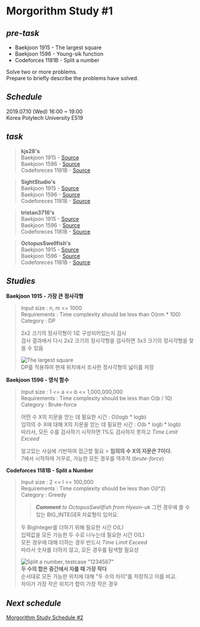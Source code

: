 <!-- Morgorithm Study #1 -->
# Morgorithm Study #1 
<!-- 주어진 과제 목록 -->
## *pre-task*  
  + Baekjoon 1915 - The largest square  
  + Baekjoon 1596 - Young-sik function  
  + Codeforces 1181B - Split a number  
  
Solve two or more problems.  
Prepare to briefly describe the problems have solved.  
  
## *Schedule*  
<!-- 실제 모임 시간과 모임이 이루어진 장소-->
2019.07.10 (Wed) 16:00 ~ 19:00  
Korea Polytech University E519  
  
## *task*  
<!-- 개인별 task 작성 가이드
 수정 후 기존 파일의 링크 유지(새로운 이름으로 업로드)
  >**Hong Gil-dong's**  
  >Baekjoon 1915 - [Source](https://github.com/Gildong/Morgorithm/blob/master/Week1/Baekjoon1596_gildong.cpp)  
  >[Site name] [Problem number] - [~~Source~~](https://github.com/Gildong/Morgorithm/blob/master/Week1/Baekjoon1915_gildong.cpp) - 
  [Edited](https://github.com/Gildong/Morgorithm/blob/master/Week1/Baekjoon1596_gildong_v2.cpp)  
  >Codeforeces 1181B - [Source](https://github.com/Gildong/Morgorithm/blob/master/Week1/Codeforces1181B_gildong.cpp)  
  -->

  >**kjs28's**  
  >Baekjoon 1915 - [Source]()  
  >Baekjoon 1596 - [Source]()  
  >Codeforeces 1181B - [Source]()  
  
  >**SightStudio's**  
  >Baekjoon 1915 - [Source]()  
  >Baekjoon 1596 - [Source]()  
  >Codeforeces 1181B - [Source]()  
  
  >**tristan3716's**  
  >Baekjoon 1915 - [Source](https://github.com/tristan3716/Morgorithm/blob/master/Week1/Baekjoon1596_Hyeon-uk.cpp)  
  >Baekjoon 1596 - [Source](https://github.com/tristan3716/Morgorithm/blob/master/Week1/Baekjoon1915_Hyeon-uk.cpp)  
  >Codeforeces 1181B - [Source](https://github.com/tristan3716/Morgorithm/blob/master/Week1/Codeforces1181B_Hyeon-uk.cpp)  
  
  >**OctopusSwellfish's**  
  >Baekjoon 1915 - [Source]()  
  >Baekjoon 1596 - [Source]()  
  >Codeforeces 1181B - [Source]()  
  
## *Studies*  
<!-- 스터디 진행간 토의한 내용, 피드백 결과 등을 기록 -->
<!-- Input Size, Complexity requirements, Algorithm Category, Descriptions -->
  **Baekjoon 1915 - 가장 큰 정사각형**  
  >Input size : n, m <= 1000  
  >Requirements : Time complexity should be less than O(nm * 100)  
  >Category : DP  
  >  
  >2x2 크기의 정사각형이 1로 구성되어있는지 검사  
  >검사 결과에서 다시 2x2 크기의 정사각형을 검사하면 3x3 크기의 정사각형을 찾을 수 있음  
  >  
  >![The largest square](https://github.com/tristan3716/Algorithm/blob/master/images/week1_BOJ_1915_the_largest_square.png)  
  >DP를 적용하여 현재 위치에서 조사한 정사각형의 넓이를 저장  
    
  **Baekjoon 1596 - 영식 함수**  
  >Input size : 1 <= a <= b <= 1,000,000,000  
  >Requirements : Time complexity should be less than O(b / 10)  
  >Category : Brute-force  
  >  
  >어떤 수 X의 지문을 얻는 데 필요한 시간 : O(logb * logb)  
  >임의의 수 X에 대해 X의 지문을 얻는 데 필요한 시간 : O(b * logb * logb)  
  >따라서, 모든 수를 검사하기 시작하면 1%도 검사하지 못하고 *Time Limit Exceed*  
  >  
  >알고있는 사실에 기반하여 접근할 필요 > **임의의 수 X의 지문은 7이다.**  
  >7에서 시작하여 거꾸로, 가능한 모든 경우를 역추적 (*brute-force*)  
    
  **Codeforces 1181B - Split a Number**  
  >Input size : 2 <= l <= 100,000  
  >Requirements : Time complexity should be less than O(l^2)  
  >Category : Greedy  
  ><!-- Feel free to add comments anywhere -->  
  >>***Comment*** *to OctopusSwellfish from Hyeon-uk*
  >>그런 경우에 쓸 수 있는 BIG_INTEGER 자료형이 있어요.  
  >
  >두 BigInteger를 더하기 위해 필요한 시간 O(L)  
  >입력값을 모든 가능한 두 수로 나누는데 필요한 시간 O(L)  
  >모든 경우에 대해 더하는 경우 반드시 *Time Limit Exceed*  
  >따라서 숫자를 더하지 않고, 모든 경우를 탐색할 필요성
  >
  >![Split a number, testcase "1234567"](https://github.com/tristan3716/Algorithm/blob/master/images/week1_Codeforces_1181B_split_a_number.png)  
  >**두 수의 합은 중간에서 자를 때 가장 작다**  
  >순서대로 모든 가능한 위치에 대해 "두 수의 차이"를 저장하고 이를 비교.  
  >차이가 가장 작은 위치가 합이 가장 작은 경우  


## *Next schedule*  
<!-- 다음 스터디 수행 일정(이슈)을 태그함 -->
[Morgorithm Study Schedule \#2](https://github.com/tristan3716/Morgorithm/issues/1)  
